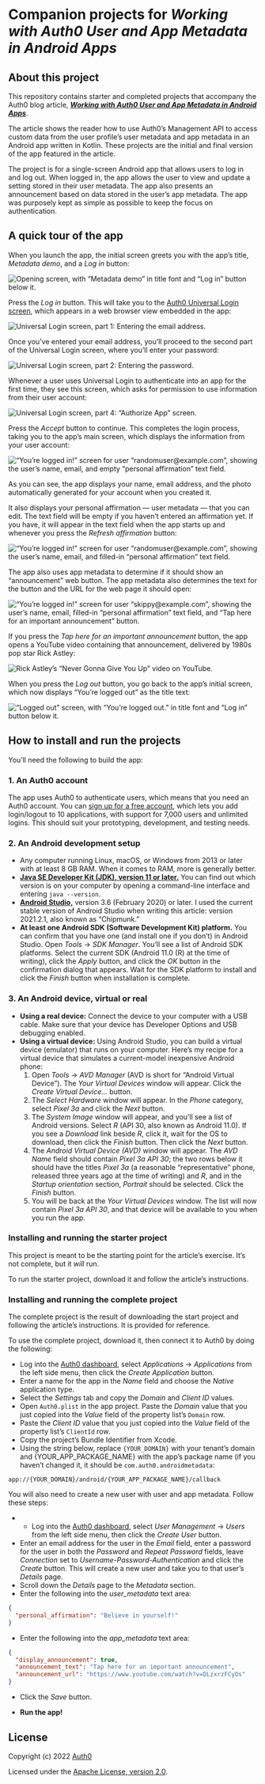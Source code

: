 # Companion projects for _Working with Auth0 User and App Metadata in Android Apps_

## About this project

This repository contains starter and completed projects that accompany the Auth0 blog article, [**_Working with Auth0 User and App Metadata in Android Apps_**](https://auth0.com/blog/working-auth0-user-app-metadata-android-apps/).

The article shows the reader how to use Auth0’s Management API to access custom data from the user profile’s user metadata and app metadata in an Android app written in Kotlin. These projects are the initial and final version of the app featured in the article.

The project is for a single-screen Android app that allows users to log in and log out. When logged in, the app allows the user to view and update a setting stored in their user metadata. The app also presents an announcement based on data stored in the user’s app metadata. The app was purposely kept as simple as possible to keep the focus on authentication.


## A quick tour of the app

When you launch the app, the initial screen greets you with the app’s title, _Metadata demo_, and a _Log in_ button:

![Opening screen, with “Metadata demo” in title font and “Log in” button below it.](https://images.ctfassets.net/23aumh6u8s0i/6eewi6iXnuI8vZyLVzTfiB/a99b35689f43f054644b8a45d29f1162/starter_screen_1.png)

Press the _Log in_ button. This will take you to the [Auth0 Universal Login screen](https://auth0.com/docs/login/universal-login), which appears in a web browser view embedded in the app:

![Universal Login screen, part 1: Entering the email address.](https://images.ctfassets.net/23aumh6u8s0i/4jeMWIsfLAEVUhF6a2rbF3/1b627462b8b8fb720af637ffe3158d0a/starter_screen_2.png)

Once you’ve entered your email address, you’ll proceed to the second part of the Universal Login screen, where you’ll enter your password:

![Universal Login screen, part 2: Entering the password.](https://images.ctfassets.net/23aumh6u8s0i/7wG5yxnGV8Ffof8zrrly6t/093aff59a94da57935db0c6dd5f035e4/starter_screen_3.png)

Whenever a user uses Universal Login to authenticate into an app for the first time, they see this screen, which asks for permission to use information from their user account:

![Universal Login screen, part 4: “Authorize App” screen.](https://images.ctfassets.net/23aumh6u8s0i/3TL1FrGH4N43F3QLXAOgLH/a807c1b64448d935e20164fd32a58e7d/authorize_app.png)

Press the _Accept_ button to continue. This completes the login process, taking you to the app’s main screen, which displays the information from your user account:

![“You’re logged in!” screen for user “randomuser@example.com”, showing the user’s name, email, and empty “personal affirmation” text field.](https://images.ctfassets.net/23aumh6u8s0i/5HThYnUTltuLCuDQW2HU55/8ab6c9c921985223aac2a0fb7d337b00/complete_screen_1.png)

As you can see, the app displays your name, email address, and the photo automatically generated for your account when you created it.

It also displays your personal affirmation — user metadata — that you can edit. The text field will be empty if you haven’t entered an affirmation yet. If you have, it will appear in the text field when the app starts up and whenever you press the _Refresh affirmation_ button:

![“You’re logged in!” screen for user “randomuser@example.com”, showing the user’s name, email, and filled-in “personal affirmation” text field.](https://images.ctfassets.net/23aumh6u8s0i/1GzaMkouDzsTDYhZx2mYEF/75c4ae61f8680d37d855d12a18b97e23/complete_screen_2.png)

The app also uses app metadata to determine if it should show an “announcement” web button. The app metadata also determines the text for the button and the URL for the web page it should open:

![“You’re logged in!” screen for user “skippy@example.com”, showing the user’s name, email, filled-in “personal affirmation” text field, and “Tap here for an important announcement” button.](https://images.ctfassets.net/23aumh6u8s0i/2A77zS6gM0WOn8h0r9MJkO/dcc9cc101e00904d25f3848056cfb702/complete_screen_3.png)

If you press the _Tap here for an important announcement_ button, the app opens a YouTube video containing that announcement, delivered by 1980s pop star Rick Astley: 

![Rick Astley’s “Never Gonna Give You Up” video on YouTube.](https://images.ctfassets.net/23aumh6u8s0i/78MAP7qp6sMiYPshyjcg0W/8806be45ab082f91bcb80736b074541b/complete_screen_4.png)

When you press the _Log out_ button, you go back to the app’s initial screen, which now displays “You’re logged out” as the title text:

![“Logged out” screen, with “You’re logged out.” in title font and “Log in” button below it.](https://images.ctfassets.net/23aumh6u8s0i/4Tr87FxmHYuzJXmdMsUTrF/7303375181f0d5349e6c865b4b16c711/starter_screen_4.png)


## How to install and run the projects

You’ll need the following to build the app:


### 1. An Auth0 account

The app uses Auth0 to authenticate users, which means that you need an Auth0 account. You can <a href="https://auth0.com/signup" data-amp-replace="CLIENT_ID" data-amp-addparams="anonId=CLIENT_ID(cid-scope-cookie-fallback-name)">sign up for a free account</a>, which lets you add login/logout to 10 applications, with support for 7,000 users and unlimited logins. This should suit your prototyping, development, and testing needs.


### 2. An Android development setup

- Any computer running Linux, macOS, or Windows from 2013 or later with at least 8 GB RAM. When it comes to RAM, more is generally better.
- [**Java SE Developer Kit (JDK), version 11 or later.**](https://www.oracle.com/java/technologies/javase-jdk16-downloads.html) You can find out which version is on your computer by opening a command-line interface and entering `java --version`.
- [**Android Studio,**](https://developer.android.com/studio) version 3.6 (February 2020) or later. I used the current stable version of Android Studio when writing this article: version 2021.2.1, also known as “Chipmunk.”
- **At least one Android SDK (Software Development Kit) platform.** You can confirm that you have one (and install one if you don’t) in Android Studio. Open _Tools_ → _SDK Manager_. You’ll see a list of Android SDK platforms. Select the current SDK (Android 11.0 (R) at the time of writing), click the _Apply_ button, and click the _OK_ button in the confirmation dialog that appears. Wait for the SDK platform to install and click the _Finish_ button when installation is complete.


### 3. An Android device, virtual or real

- **Using a real device:** Connect the device to your computer with a USB cable. Make sure that your device has Developer Options and USB debugging enabled.
- **Using a virtual device:** Using Android Studio, you can build a virtual device (emulator) that runs on your computer. Here’s my recipe for a virtual device that simulates a current-model inexpensive Android phone:
	1. Open _Tools_ → _AVD Manager_ (AVD is short for “Android Virtual Device”). The _Your Virtual Devices_ window will appear. Click the _Create Virtual Device..._ button.
	2. The _Select Hardware_ window will appear. In the _Phone_ category, select _Pixel 3a_ and click the _Next_ button.
	3. The _System Image_ window will appear, and you’ll see a list of Android versions. Select _R_ (API 30, also known as Android 11.0). If you see a _Download_ link beside _R_, click it, wait for the OS to download, then click the _Finish_ button. Then click the _Next_ button.
	4. The _Android Virtual Device (AVD)_ window will appear. The _AVD Name_ field should contain _Pixel 3a API 30_; the two rows below it should have the titles _Pixel 3a_ (a reasonable “representative” phone, released three years ago at the time of writing) and _R_, and in the _Startup orientation_ section, _Portrait_ should be selected. Click the _Finish_ button.
	5. You will be back at the _Your Virtual Devices_ window. The list will now contain _Pixel 3a API 30_, and that device will be available to you when you run the app.


### Installing and running the starter project

This project is meant to be the starting point for the article’s exercise. It’s not complete, but it _will_ run.

To run the starter project, download it and follow the article’s instructions.


### Installing and running the complete project

The complete project is the result of downloading the start project and following the article’s instructions. It is provided for reference.

To use the complete project, download it, then connect it to Auth0 by doing the following:

* Log into the [Auth0 dashboard](https://manage.auth0.com/dashboard/), select _Applications_ → _Applications_ from the left side menu, then click the _Create Application_ button.
* Enter a name for the app in the _Name_ field and choose the _Native_ application type.
* Select the _Settings_ tab and copy the _Domain_ and _Client ID_ values.
* Open `Auth0.plist` in the app project. Paste the _Domain_ value that you just copied into the _Value_ field of the property list’s `Domain` row.
* Paste the _Client ID_ value that you just copied into the _Value_ field of the property list’s `ClientId` row.
* Copy the project’s Bundle Identifier from Xcode.
* Using the string below, replace `{YOUR_DOMAIN}` with your tenant’s domain and {YOUR_APP_PACKAGE_NAME} with the app’s package name (if you haven’t changed it, it should be `com.auth0.androidmetadata`:

```
app://{YOUR_DOMAIN}/android/{YOUR_APP_PACKAGE_NAME}/callback
```

You will also need to create a new user with user and app metadata. Follow these steps:

* * Log into the [Auth0 dashboard](https://manage.auth0.com/dashboard/), select _User Management_ → _Users_ from the left side menu, then click the _Create User_ button.
* Enter an email address for the user in the _Email_ field, enter a password for the user in both the _Password_ and _Repeat Password_ fields, leave _Connection_ set to _Username-Password-Authentication_ and click the _Create_ button. This will create a new user and take you to that user’s _Details_ page.
* Scroll down the _Details_ page to the _Metadata_ section.
* Enter the following into the _user\_metadata_ text area:

```json
{
  "personal_affirmation": "Believe in yourself!"
}
```

* Enter the following into the _app\_metadata_ text area:

```json
{
  "display_announcement": true,
  "announcement_text": "Tap here for an important announcement",
  "announcement_url": "https://www.youtube.com/watch?v=DLzxrzFCyOs"
}
```

* Click the _Save_ button.

* **Run the app!**


## License

Copyright (c) 2022 [Auth0](http://auth0.com)

Licensed under the [Apache License, version 2.0](https://opensource.org/licenses/Apache-2.0).